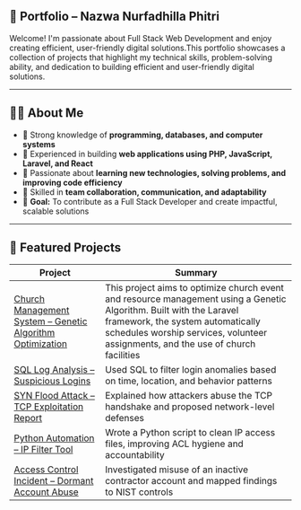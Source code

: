 ## 🔐 Portfolio – Nazwa Nurfadhilla Phitri
Welcome! I'm passionate about Full Stack Web Development and enjoy creating efficient, user-friendly digital solutions.This portfolio showcases a collection of projects that highlight my technical skills, problem-solving ability, and dedication to building efficient and user-friendly digital solutions.

--- 
## 👨‍💻 About Me

- 💼 Strong knowledge of **programming, databases, and computer systems**  
- 🧩 Experienced in building **web applications using PHP, JavaScript, Laravel, and React**  
- 🧠 Passionate about **learning new technologies, solving problems, and improving code efficiency**  
- 🤝 Skilled in **team collaboration, communication, and adaptability**  
- 🚀 **Goal:** To contribute as a Full Stack Developer and create impactful, scalable solutions
  
---
## 📁 Featured Projects

| Project | Summary |
|----------|----------|
| [Church Management System – Genetic Algorithm Optimization](#https://github.com/nazwa-np/Portofolio/tree/6938d528e9c1847cc851ca35b518436746ba3857/01-church-management) | This project aims to optimize church event and resource management using a Genetic Algorithm. Built with the Laravel framework, the system automatically schedules worship services, volunteer assignments, and the use of church facilities |
| [SQL Log Analysis – Suspicious Logins](#) | Used SQL to filter login anomalies based on time, location, and behavior patterns |
| [SYN Flood Attack – TCP Exploitation Report](#) | Explained how attackers abuse the TCP handshake and proposed network-level defenses |
| [Python Automation – IP Filter Tool](#) | Wrote a Python script to clean IP access files, improving ACL hygiene and accountability |
| [Access Control Incident – Dormant Account Abuse](#) | Investigated misuse of an inactive contractor account and mapped findings to NIST controls |
```


